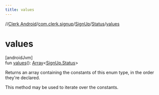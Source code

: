 ```yaml
---
title: values
---
```

//[Clerk Android](../../../../index.html)/[com.clerk.signup](../../index.html)/[SignUp](../index.html)/[Status](index.html)/[values](values.html)



# values



[androidJvm]\
fun [values](values.html)(): [Array](https://kotlinlang.org/api/latest/jvm/stdlib/kotlin-stdlib/kotlin/-array/index.html)&lt;[SignUp.Status](index.html)&gt;



Returns an array containing the constants of this enum type, in the order they're declared.



This method may be used to iterate over the constants.




